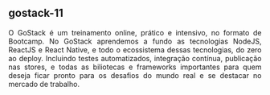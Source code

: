 ## gostack-11

<p align="justify">
    O GoStack é um treinamento online, prático e intensivo, no formato de Bootcamp. No GoStack aprendemos a fundo as tecnologias NodeJS, ReactJS e React Native, e todo o ecossistema dessas tecnologias, do zero ao deploy. Incluindo testes automatizados, integração contínua, publicação nas stores, e todas as biliotecas e frameworks importantes para quem deseja ficar pronto para os desafios do mundo real e se destacar no mercado de trabalho.
</p>
